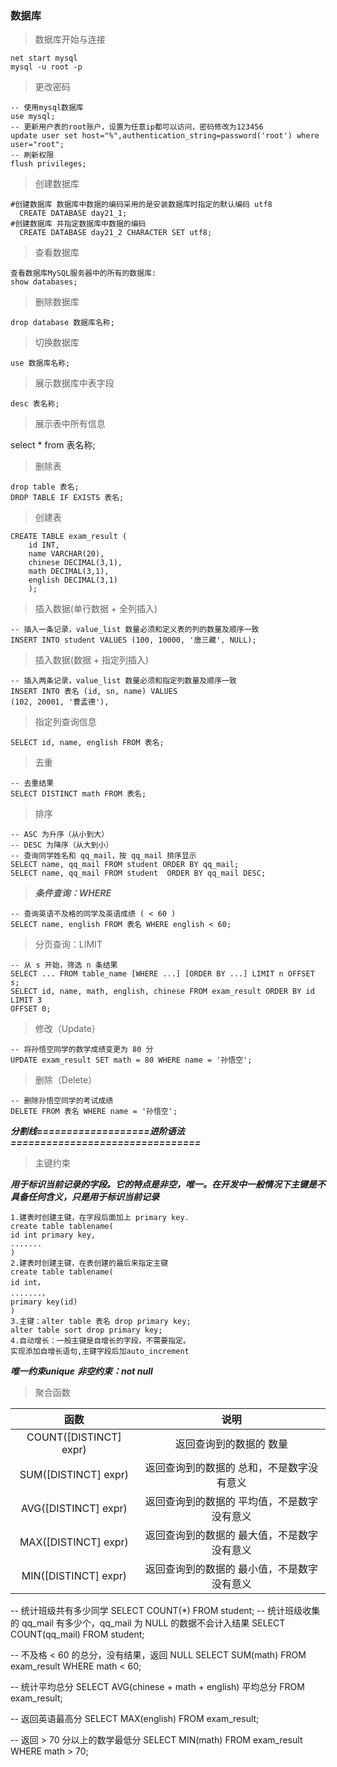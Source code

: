 ### 数据库

> 数据库开始与连接

    net start mysql
    mysql -u root -p

  
> 更改密码

    -- 使用mysql数据库
    use mysql;
    -- 更新用户表的root账户，设置为任意ip都可以访问，密码修改为123456
    update user set host="%",authentication_string=password('root') where
    user="root";
    -- 刷新权限
    flush privileges;

> 创建数据库

    #创建数据库 数据库中数据的编码采用的是安装数据库时指定的默认编码 utf8
      CREATE DATABASE day21_1; 
    #创建数据库 并指定数据库中数据的编码
      CREATE DATABASE day21_2 CHARACTER SET utf8;

> 查看数据库

    查看数据库MySQL服务器中的所有的数据库:
    show databases;

> 删除数据库

    drop database 数据库名称;

> 切换数据库

    use 数据库名称;

> 展示数据库中表字段

    desc 表名称;

> 展示表中所有信息

select * from 表名称;

> 删除表

    drop table 表名;
    DROP TABLE IF EXISTS 表名;

> 创建表

    CREATE TABLE exam_result (
        id INT,
        name VARCHAR(20),
        chinese DECIMAL(3,1),
        math DECIMAL(3,1),
        english DECIMAL(3,1)
        );

> 插入数据(单行数据 + 全列插入)

    -- 插入一条记录，value_list 数量必须和定义表的列的数量及顺序一致
    INSERT INTO student VALUES (100, 10000, '唐三藏', NULL);

> 插入数据(数据 + 指定列插入)

    -- 插入两条记录，value_list 数量必须和指定列数量及顺序一致
    INSERT INTO 表名 (id, sn, name) VALUES
    (102, 20001, '曹孟德'),

> 指定列查询信息

    SELECT id, name, english FROM 表名;

> 去重

    -- 去重结果
    SELECT DISTINCT math FROM 表名;

> 排序

    -- ASC 为升序（从小到大）
    -- DESC 为降序（从大到小）
    -- 查询同学姓名和 qq_mail，按 qq_mail 排序显示
    SELECT name, qq_mail FROM student ORDER BY qq_mail;
    SELECT name, qq_mail FROM student  ORDER BY qq_mail DESC;

> ***条件查询：WHERE***

    -- 查询英语不及格的同学及英语成绩 ( < 60 )
    SELECT name, english FROM 表名 WHERE english < 60;

> 分页查询：LIMIT

    -- 从 s 开始，筛选 n 条结果
    SELECT ... FROM table_name [WHERE ...] [ORDER BY ...] LIMIT n OFFSET s;
    SELECT id, name, math, english, chinese FROM exam_result ORDER BY id LIMIT 3
    OFFSET 0;

> 修改（Update）

    -- 将孙悟空同学的数学成绩变更为 80 分
    UPDATE exam_result SET math = 80 WHERE name = '孙悟空';

> 删除（Delete）

    -- 删除孙悟空同学的考试成绩
    DELETE FROM 表名 WHERE name = '孙悟空';

***分割线===================进阶语法================================***

> 主键约束

***用于标识当前记录的字段。它的特点是非空，唯一。在开发中一般情况下主键是不具备任何含义，只是用于标识当前记录***

    1.建表时创建主键，在字段后面加上 primary key.
    create table tablename(
    id int primary key,
    .......
    )
    2.建表时创建主键，在表创建的最后来指定主键
    create table tablename(
    id int，
    .......，
    primary key(id)
    )
    3.主键：alter table 表名 drop primary key;
    alter table sort drop primary key;
    4.自动增长：一般主键是自增长的字段，不需要指定。
    实现添加自增长语句,主键字段后加auto_increment

***唯一约束unique***
***非空约束：not null***

> 聚合函数

| 函数 | 说明 |
| :--: | :--: |
| COUNT([DISTINCT] expr) | 返回查询到的数据的 数量 |
| SUM([DISTINCT] expr) | 返回查询到的数据的 总和，不是数字没有意义 |
| AVG([DISTINCT] expr) | 返回查询到的数据的 平均值，不是数字没有意义 |
| MAX([DISTINCT] expr) | 返回查询到的数据的 最大值，不是数字没有意义 |
| MIN([DISTINCT] expr) | 返回查询到的数据的 最小值，不是数字没有意义 |

-- 统计班级共有多少同学
SELECT COUNT(*) FROM student;
-- 统计班级收集的 qq_mail 有多少个，qq_mail 为 NULL 的数据不会计入结果
SELECT COUNT(qq_mail) FROM student;

-- 不及格 < 60 的总分，没有结果，返回 NULL
SELECT SUM(math) FROM exam_result WHERE math < 60;

-- 统计平均总分
SELECT AVG(chinese + math + english) 平均总分 FROM exam_result;

-- 返回英语最高分
SELECT MAX(english) FROM exam_result;

-- 返回 > 70 分以上的数学最低分
SELECT MIN(math) FROM exam_result WHERE math > 70;


